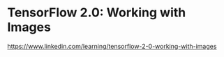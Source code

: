 # TensorFlow 2.0: Working with Images
https://www.linkedin.com/learning/tensorflow-2-0-working-with-images
